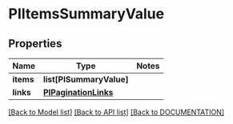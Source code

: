 # PIItemsSummaryValue

## Properties
Name | Type | Notes
------------ | ------------- | -------------
**items** | **list[PISummaryValue]**
**links** | **[**PIPaginationLinks**](../models/PIPaginationLinks.md)**

[[Back to Model list]](../../DOCUMENTATION.md#documentation-for-models) [[Back to API list]](../../DOCUMENTATION.md#documentation-for-api-endpoints) [[Back to DOCUMENTATION]](../../DOCUMENTATION.md)
